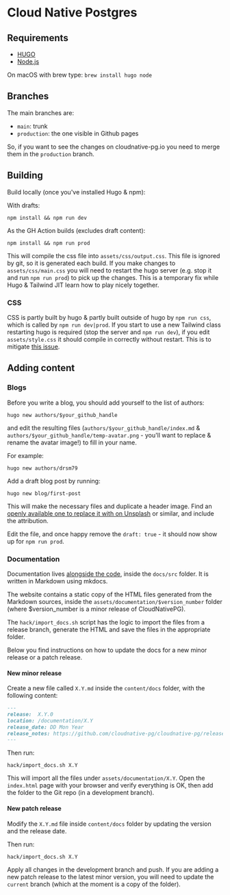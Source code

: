 # Cloud Native Postgres

## Requirements

- [HUGO](https://gohugo.io/)
- [Node.js](https://nodejs.org/en/)

On macOS with brew type: `brew install hugo node`

## Branches

The main branches are:

- `main`: trunk
- `production`: the one visible in Github pages

So, if you want to see the changes on cloudnative-pg.io you need to merge them
in the `production` branch.

## Building

Build locally (once you've installed Hugo & npm):

With drafts:
```
npm install && npm run dev
```

As the GH Action builds (excludes draft content):
```
npm install && npm run prod
```

This will compile the css file into `assets/css/output.css`. This file is ignored by git, so it is generated each build. If you make changes to `assets/css/main.css` you will need to restart the hugo server (e.g. stop it and run `npm run prod`) to pick up the changes. This is a temporary fix while Hugo & Tailwind JIT learn how to play nicely together.

### CSS

CSS is partly built by hugo & partly built outside of hugo by `npm run css`, which is called by `npm run dev|prod`. If you start to use a new Tailwind class restarting hugo is required (stop the server and `npm run dev`), if you edit `assets/style.css` it should compile in correctly without restart. This is to mitigate [this issue](https://github.com/gohugoio/hugo/issues/8343).

## Adding content

### Blogs

Before you write a blog, you should add yourself to the list of authors:

```
hugo new authors/$your_github_handle
```

and edit the resulting files (`authors/$your_github_handle/index.md` & `authors/$your_github_handle/temp-avatar.png` - you'll want to replace & rename the avatar image!) to fill in your name.

For example:

```
hugo new authors/drsm79
```

Add a draft blog post by running:

```
hugo new blog/first-post
```

This will make the necessary files and duplicate a header image. Find an [openly available one to replace it with on Unsplash](https://unsplash.com/) or similar, and include the attribution.

Edit the file, and once happy remove the `draft: true` - it should now show up for `npm run prod`.

### Documentation

Documentation lives [alongside the code](https://github.com/cloudnative-pg/cloudnative-pg),
inside the `docs/src` folder. It is written in Markdown using mkdocs.

The website contains a static copy of the HTML files generated from the
Markdown sources, inside the `assets/documentation/$version_number` folder
(where $version_number is a minor release of CloudNativePG).

The `hack/import_docs.sh` script has the logic to import the files from a
release branch, generate the HTML and save the files in the appropriate folder.

Below you find instructions on how to update the docs for a new minor release
or a patch release.

#### New minor release

Create a new file called `X.Y.md` inside the `content/docs` folder, with the following content:

```markdown
---
release:  X.Y.0
location: /documentation/X.Y
release_date: DD Mon Year
release_notes: https://github.com/cloudnative-pg/cloudnative-pg/releases/tag/vX.Y.0
---
```

Then run:

```console
hack/import_docs.sh X.Y
```

This will import all the files under `assets/documentation/X.Y`. Open the
`index.html` page with your browser and verify everything is OK, then add the
folder to the Git repo (in a development branch).

#### New patch release

Modify the `X.Y.md` file inside `content/docs` folder by updating the version
and the release date.

Then run:

```console
hack/import_docs.sh X.Y
```

Apply all changes in the development branch and push. If you are adding a new
patch release to the latest minor version, you will need to update the
`current` branch (which at the moment is a copy of the folder).

